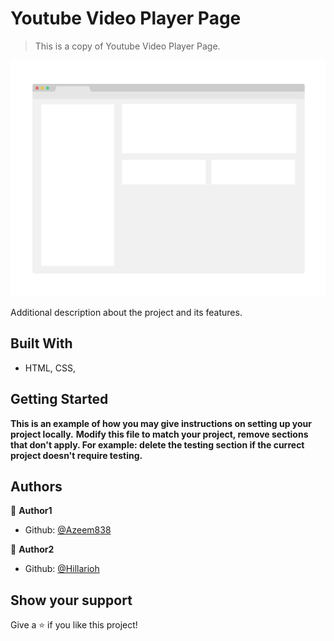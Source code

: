 # Youtube Video Player Page

> This is a copy of Youtube Video Player Page.

![screenshot](./app_screenshot.png)

Additional description about the project and its features.

## Built With

- HTML, CSS,


## Getting Started

**This is an example of how you may give instructions on setting up your project locally.**
**Modify this file to match your project, remove sections that don't apply. For example: delete the testing section if the currect project doesn't require testing.**

## Authors

👤 **Author1**

- Github: [@Azeem838](https://github.com/Azeem838)


👤 **Author2**

- Github: [@Hillarioh](https://github.com/hillarioh)

## Show your support

Give a ⭐️ if you like this project!
